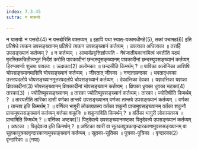 ```yaml
---
index: 7.3.45
sutra: न यासयोः

---
```

 न यासयोः न यत्तदोः(4) न यत्तदोरिति वक्तव्यम् ॥ इहापि यथा स्यात्-यकामधीमहे(5), तकां पचामह(6) इति प्रतिषेधे त्यकन उपसङ्ख्यानम् प्रतिषेधे त्यकन उपसङ्ख्यानं कर्तव्यम् । उपत्यका अधित्यका ॥ तत्तर्हि उपसङ्ख्यानं कर्तव्यम् ? ॥ न कर्तव्यम् । आचार्यप्रवृत्तिर्ज्ञापयति  -  नैवंजातीयकानामित्वं भवतीति यदयं मृदस्तिकन्नितीत्वभूतं निर्देशं करोति पावकादीनां छन्दस्युसङ्ख्यानम् पावकादीनां छन्दस्युपसङ्ख्यानं कर्तव्यम् हिरण्यवर्णाः शुचयः पावकाः । ऋक्षकाः(2) अलोमकाः ॥ छन्दसीति किमर्थम् ? ॥ पाविका अलोमिका आशिषि चोपसङ्ख्यानमाशिषि चोपसङ्ख्यानं कर्तव्यम् । जीवतात् जीवका । नन्दतान्नन्दका । भवताद्भवका उत्तरपदलोपे चोपसङ्ख्यानमुत्तरपदलोपे चोपसङ्ख्यानं कर्तव्यम् । देवदत्तिका देवका । यज्ञदत्तिका यज्ञका क्षिपकादीनां(3) चोपसङ्ख्यानम् क्षिपकादीनां चोपसङ्ख्यानं कर्तव्यम् । क्षिपका ध्रुवका धुवका चटका(4) तारका(3) । ज्योतिष्युपसङ्ख्यानम् ॥ तारका ज्योतिष्युपसङ्ख्यानं कर्तव्यम्। तारका। ज्योतिषीति किमर्थम् ? ॥ तारयतीति तारिका दासी वर्णका तान्तवे उपसङ्ख्यानम् वर्णका तान्तवे उपसङ्ख्यानं कर्तव्यम् । वर्णका । तान्तव इति किमर्थम् ? ॥ वर्णिका भागुरी लोकायतस्य वर्तका शकुनौ प्राचामुपसङ्ख्यानम् वर्तका शकुनौ प्राचामुपससङ्ख्यानं कर्तव्यम् वर्त्तका शकुनिः ॥ शकुनाविति किमर्थम् ? ॥ वर्तिका भागुरी लोकायतस्य । प्राचामिति किमर्थम् ? ॥ वर्त्तिका अष्टका(1) पितृदेवत्ये उपसङ्ख्यानमष्टका पितृदेवत्ये उपसङ्ख्यानं कर्तव्यम् । अष्टका । पितृदेवत्य इति किमर्थम् ? ॥ अष्टिका खारी वा सूतकापुत्रकावृन्दारकाणामुपससङ्ख्यानम् वा सूतकापुत्रकावृन्दारकाणामुपसङ्ख्यानं कर्तव्यम् । सूतका-सूतिका ॥ पुत्रका-पुत्रिका । वृन्दारका(2) वृन्दारिका ॥ (नया) 